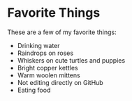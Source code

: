 # Favorite Things

These are a few of my favorite things:

- Drinking water
- Raindrops on roses
- Whiskers on cute turtles and puppies
- Bright copper kettles
- Warm woolen mittens
- Not editing directly on GitHub
- Eating food
